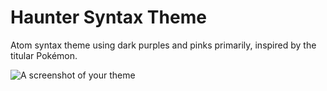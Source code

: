 # Haunter Syntax Theme

Atom syntax theme using dark purples and pinks primarily, inspired by
the titular Pokémon.

![A screenshot of your theme](https://f.cloud.github.com/assets/69169/2289498/4c3cb0ec-a009-11e3-8dbd-077ee11741e5.gif)
